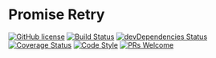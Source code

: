 # Promise Retry
[![GitHub license](https://img.shields.io/badge/license-MIT-blue.svg)](https://github.com/felippemauricio/promise-retry/blob/master/LICENSE)
[![Build Status](https://travis-ci.org/felippemauricio/promise-retry.svg?branch=master)](https://travis-ci.org/felippemauricio/promise-retry)
[![devDependencies Status](https://david-dm.org/felippemauricio/promise-retry/dev-status.svg)](https://david-dm.org/felippemauricio/promise-retry?type=dev)
[![Coverage Status](https://coveralls.io/repos/github/felippemauricio/promise-retry/badge.svg?branch=master)](https://coveralls.io/github/felippemauricio/promise-retry?branch=master)
[![Code Style](https://badgen.net/badge/code%20style/airbnb/fd5c63)](https://github.com/airbnb/javascript)
[![PRs Welcome](https://img.shields.io/badge/PRs-welcome-brightgreen.svg)](https://github.com/felippemauricio/promise-retry/pulls)


